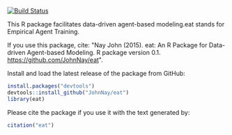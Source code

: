 <!-- README.md is generated from README.Rmd. Please edit that file -->
[![Build Status](https://travis-ci.com/JohnNay/eat.png?branch=master)](https://travis-ci.com/JohnNay/eat)

This R package facilitates data-driven agent-based modeling.eat stands for Empirical Agent Training.

If you use this package, cite: "Nay John (2015). eat: An R Package for Data-driven Agent-based Modeling. R package version 0.1. <https://github.com/JohnNay/eat>".

Install and load the latest release of the package from GitHub:

``` r
install.packages("devtools")
devtools::install_github("JohnNay/eat")
library(eat)
```

Please cite the package if you use it with the text generated by:

``` r
citation("eat")
```
